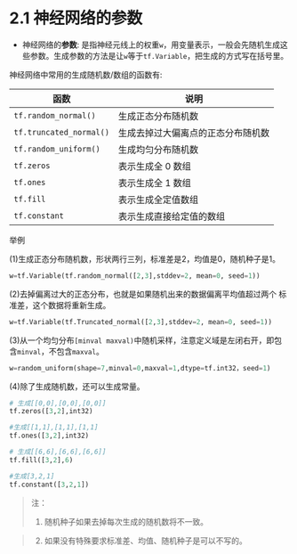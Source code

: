 # 2.1 神经网络的参数

* 神经网络的**参数**: 是指神经元线上的权重`w`，用变量表示，一般会先随机生成这些参数。生成参数的方法是让`w`等于`tf.Variable`，把生成的方式写在括号里。

神经网络中常用的生成随机数/数组的函数有:


| 函数 | 说明 |
| --- | --- |
| `tf.random_normal()` | 生成正态分布随机数 |
| `tf.truncated_normal()` | 生成去掉过大偏离点的正态分布随机数 |
| `tf.random_uniform()` | 生成均匀分布随机数 |
| `tf.zeros` |  表示生成全 0 数组 |
| `tf.ones` | 表示生成全 1 数组 |
| `tf.fill` | 表示生成全定值数组 |
| `tf.constant` | 表示生成直接给定值的数组 |

举例

(1)生成正态分布随机数，形状两行三列，标准差是2，均值是0，随机种子是1。

```python
w=tf.Variable(tf.random_normal([2,3],stddev=2, mean=0, seed=1))
```

(2)去掉偏离过大的正态分布，也就是如果随机出来的数据偏离平均值超过两个 标准差，这个数据将重新生成。

```python
w=tf.Variable(tf.Truncated_normal([2,3],stddev=2, mean=0, seed=1))
```

(3)从一个均匀分布`[minval maxval)`中随机采样，注意定义域是左闭右开，即包含`minval`，不包含`maxval`。

```python
w=random_uniform(shape=7,minval=0,maxval=1,dtype=tf.int32，seed=1)
```

(4)除了生成随机数，还可以生成常量。

```python
# 生成[[0,0],[0,0],[0,0]]
tf.zeros([3,2],int32) 

#生成[[1,1],[1,1],[1,1]
tf.ones([3,2],int32)

# 生成[[6,6],[6,6],[6,6]]
tf.fill([3,2],6)

#生成[3,2,1]
tf.constant([3,2,1])
```

>注：
>1. 随机种子如果去掉每次生成的随机数将不一致。

>2. 如果没有特殊要求标准差、均值、随机种子是可以不写的。


